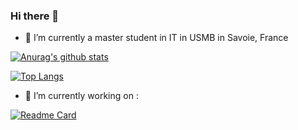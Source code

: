 ### Hi there 👋

- 🌱 I’m currently a master student in IT in USMB in Savoie, France

[![Anurag's github stats](https://github-readme-stats.vercel.app/api?username=Owydoo&show_icons=true&theme=dark)](https://github.com/Owydoo/github-readme-stats)

[![Top Langs](https://github-readme-stats.vercel.app/api/top-langs/?username=Owydoo&langs_count=6&theme=dark)](https://github.com/Owydoo/github-readme-stats)

- 🔭 I’m currently working on :

[![Readme Card](https://github-readme-stats.vercel.app/api/pin/?username=Owydoo&repo=Gaming-Bar-Helper&theme=dark)](https://github.com/Owydoo/Gaming-Bar-Helper)



<!--
**Owydoo/Owydoo** is a ✨ _special_ ✨ repository because its `README.md` (this file) appears on your GitHub profile.

Here are some ideas to get you started:

- 🔭 I’m currently working on ...
- 🌱 I’m currently learning ...
- 👯 I’m looking to collaborate on ...
- 🤔 I’m looking for help with ...
- 💬 Ask me about ...
- 📫 How to reach me: ...
- 😄 Pronouns: ...
- ⚡ Fun fact: ...
-->
